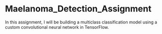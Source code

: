 # Maelanoma_Detection_Assignment
In this assignment, I will be building a multiclass classification model using a custom convolutional neural network in TensorFlow. 
